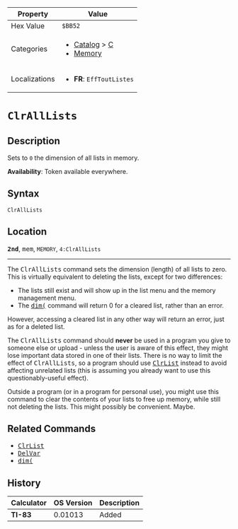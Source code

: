 | Property      | Value |
|---------------|-------|
| Hex Value     | `$BB52`|
| Categories    | <ul><li>[Catalog](<../categories/Catalog.md>) > [C](<../categories/Catalog.md#C>)</li><li>[Memory](<../categories/Memory.md>)</li></ul> |
| Localizations | <ul><li><b>FR</b>: `EffToutListes`</li></ul> |

# `ClrAllLists`

## Description
Sets to `0` the dimension of all lists in memory.


<b>Availability</b>: Token available everywhere.

## Syntax
`ClrAllLists`

## Location
<tt><kbd><b>2nd</b></kbd></tt>, <kbd>mem</kbd>, `MEMORY`, `4:ClrAllLists`
<hr>

The <tt>ClrAllLists</tt> command sets the dimension (length) of all lists to zero. This is virtually equivalent to deleting the lists, except for two differences:

*   The lists still exist and will show up in the list menu and the memory management menu.
*   The <tt><a href="/dim">dim(</a></tt> command will return 0 for a cleared list, rather than an error.

However, accessing a cleared list in any other way will return an error, just as for a deleted list.

The <tt>ClrAllLists</tt> command should **never** be used in a program you give to someone else or upload - unless the user is aware of this effect, they might lose important data stored in one of their lists. There is no way to limit the effect of <tt>ClrAllLists</tt>, so a program should use <tt><a href="/clrlist">ClrList</a></tt> instead to avoid affecting unrelated lists (this is assuming you already want to use this questionably-useful effect).

Outside a program (or in a program for personal use), you might use this command to clear the contents of your lists to free up memory, while still not deleting the lists. This might possibly be convenient. Maybe.

## Related Commands

*   <tt><a href="/clrlist">ClrList</a></tt>
*   <tt><a href="/delvar">DelVar</a></tt>
*   <tt><a href="/dim">dim(</a></tt>

## History
| Calculator | OS Version | Description |
|------------|------------|-------------|
| <b>TI-83</b> | 0.01013 | Added |


